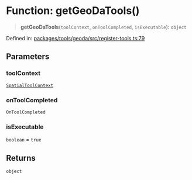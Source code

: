 # Function: getGeoDaTools()

> **getGeoDaTools**(`toolContext`, `onToolCompleted`, `isExecutable`): `object`

Defined in: [packages/tools/geoda/src/register-tools.ts:79](https://github.com/GeoDaCenter/openassistant/blob/0f7bf760e453a1735df9463dc799b04ee2f630fd/packages/tools/geoda/src/register-tools.ts#L79)

## Parameters

### toolContext

[`SpatialToolContext`](../type-aliases/SpatialToolContext.md)

### onToolCompleted

`OnToolCompleted`

### isExecutable

`boolean` = `true`

## Returns

`object`
